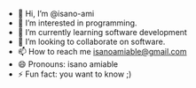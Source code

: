 - 👋 Hi, I’m @isano-ami
- 👀 I’m interested in programming.
- 🌱 I’m currently learning software development
- 💞️ I’m looking to collaborate on software.
- 📫 How to reach me isanoamiable@gmail.com
- 😄 Pronouns: isano amiable
- ⚡ Fun fact: you want to know ;)

<!---
isano-ami/isano-ami is a ✨ special ✨ repository because its `README.md` (this file) appears on your GitHub profile.
You can click the Preview link to take a look at your changes.
--->
